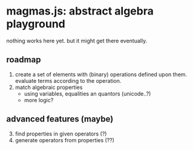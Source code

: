 # magmas.js: abstract algebra playground

nothing works here yet. but it might get there eventually.

## roadmap

1. create a set of elements with (binary) operations defined upon them. evaluate terms according to the operation.
2. match algebraic properties
	* using variables, equalities an quantors (unicode..?)
	* more logic?

## advanced features (maybe)

3. find properties in given operators (?)
4. generate operators from properties (??)
